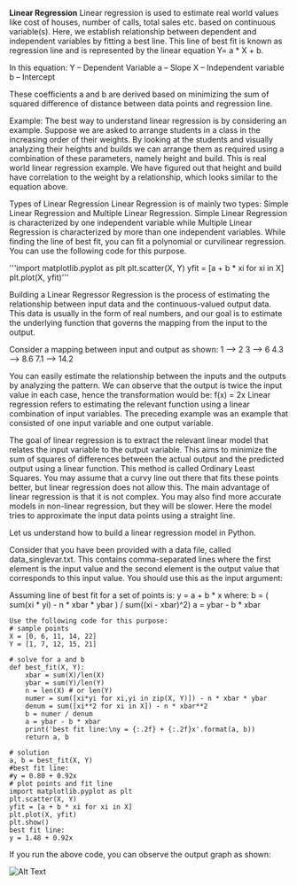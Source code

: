**Linear Regression**
Linear regression is used to estimate real world values like cost of houses, number of calls, total sales etc. based on continuous variable(s). Here, we establish relationship between dependent and independent variables by fitting a best line. This line of best fit is known as regression line and is represented by the linear equation Y= a * X + b.

In this equation:
Y – Dependent Variable
a – Slope
X – Independent variable
b – Intercept

These coefficients a and b are derived based on minimizing the sum of squared difference of distance between data points and regression line.

Example:
The best way to understand linear regression is by considering an example. Suppose we are asked to arrange students in a class in the increasing order of their weights. By looking at the students and visually analyzing their heights and builds we can arrange them as required using a combination of these parameters, namely height and build. This is real world linear regression example. We have figured out that height and build have correlation to the weight by a relationship, which looks similar to the equation above.

Types of Linear Regression
Linear Regression is of mainly two types: Simple Linear Regression and Multiple Linear Regression. Simple Linear Regression is characterized by one independent variable while Multiple Linear Regression is characterized by more than one independent variables. While finding the line of best fit, you can fit a polynomial or curvilinear regression. You can use the following code for this purpose.

'''import matplotlib.pyplot as plt
    plt.scatter(X, Y)
    yfit = [a + b * xi for xi in X]
    plt.plot(X, yfit)'''

Building a Linear Regressor
Regression is the process of estimating the relationship between input data and the continuous-valued output data. This data is usually in the form of real numbers, and our goal is to estimate the underlying function that governs the mapping from the input to the output.

Consider a mapping between input and output as shown:
1 --> 2
3 --> 6
4.3 --> 8.6
7.1 --> 14.2

You can easily estimate the relationship between the inputs and the outputs by analyzing the pattern. We can observe that the output is twice the input value in each case, hence the transformation would be: f(x) = 2x
Linear regression refers to estimating the relevant function using a linear combination of input variables. The preceding example was an example that consisted of one input variable and one output variable.

The goal of linear regression is to extract the relevant linear model that relates the input variable to the output variable. This aims to minimize the sum of squares of differences between the actual output and the predicted output using a linear function. This method is called Ordinary Least Squares. You may assume that a curvy line out there that fits these points better, but linear regression does not allow this. The main advantage of linear regression is that it is not complex. You may also find more accurate models in non-linear regression, but they will be slower. Here the model tries to approximate the input data points using a straight line.

Let us understand how to build a linear regression model in Python.

Consider that you have been provided with a data file, called data_singlevar.txt. This contains comma-separated lines where the first element is the input value and the second element is the output value that corresponds to this input value. You should use this as the input argument:

Assuming line of best fit for a set of points is:
    y = a + b * x
    where: b = ( sum(xi * yi) - n * xbar * ybar ) / sum((xi - xbar)^2)
    a = ybar - b * xbar

    Use the following code for this purpose:
    # sample points
    X = [0, 6, 11, 14, 22]
    Y = [1, 7, 12, 15, 21]

    # solve for a and b
    def best_fit(X, Y):
        xbar = sum(X)/len(X)
        ybar = sum(Y)/len(Y)
        n = len(X) # or len(Y)
        numer = sum([xi*yi for xi,yi in zip(X, Y)]) - n * xbar * ybar
        denum = sum([xi**2 for xi in X]) - n * xbar**2
        b = numer / denum
        a = ybar - b * xbar
        print('best fit line:\ny = {:.2f} + {:.2f}x'.format(a, b))
        return a, b

    # solution
    a, b = best_fit(X, Y)
    #best fit line:
    #y = 0.80 + 0.92x
    # plot points and fit line
    import matplotlib.pyplot as plt
    plt.scatter(X, Y)
    yfit = [a + b * xi for xi in X]
    plt.plot(X, yfit)
    plt.show()
    best fit line:
    y = 1.48 + 0.92x

If you run the above code, you can observe the output graph as shown:

![Alt Text](https://github.com/knifehand/Machine_Learning/Homework1/blob/master/LinearRegressionGraph.jpg?raw=true "Linear Regression Graph")
